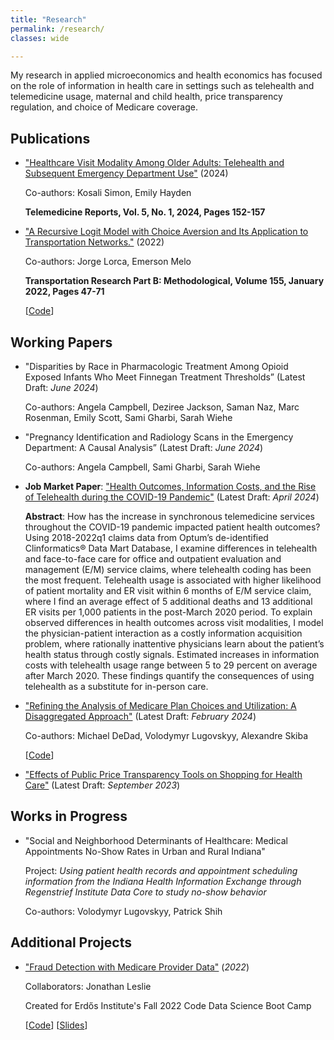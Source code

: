 ```yaml
---
title: "Research"
permalink: /research/
classes: wide

---
```


My research in applied microeconomics and health economics has focused on the role of information in health care in settings such as telehealth and telemedicine usage, maternal and child health, price transparency regulation, and choice of Medicare coverage.

## Publications

- ["Healthcare Visit Modality Among Older Adults: Telehealth and Subsequent Emergency Department Use"](https://doi.org/10.1089/tmr.2024.0002) (2024)
  
  Co-authors: Kosali Simon, Emily Hayden

  **Telemedicine Reports, Vol. 5, No. 1, 2024, Pages 152-157**
  
- ["A Recursive Logit Model with Choice Aversion and Its Application to Transportation Networks."](https://doi.org/10.1016/j.trb.2021.10.011) (2022)

   Co-authors: Jorge Lorca, Emerson Melo
   
   **Transportation Research Part B: Methodological, Volume 155, January 2022, Pages 47-71**
   
   [[Code](https://github.com/austinknies/choiceaversion_recursivelogit)]

## Working Papers

- "Disparities by Race in Pharmacologic Treatment Among Opioid Exposed Infants Who Meet Finnegan Treatment Thresholds” (Latest Draft: *June 2024*)

  Co-authors: Angela Campbell, Deziree Jackson, Saman Naz, Marc Rosenman, Emily Scott, Sami Gharbi, Sarah Wiehe

- "Pregnancy Identification and Radiology Scans in the Emergency Department: A Causal Analysis” (Latest Draft: *June 2024*)

  Co-authors: Angela Campbell, Sami Gharbi, Sarah Wiehe

- **Job Market Paper**: ["Health Outcomes, Information Costs, and the Rise of Telehealth during the COVID-19 Pandemic"](https://austinknies.github.io/AK_RiseofTelehealth_WP.pdf) (Latest Draft: *April 2024*)

   **Abstract**: How has the increase in synchronous telemedicine services throughout the COVID-19 pandemic impacted patient health outcomes? Using 2018-2022q1 claims data from Optum’s de-identified Clinformatics®️ Data Mart Database, I examine differences in telehealth and face-to-face care for office and outpatient evaluation and management (E/M) service claims, where telehealth coding has been the most frequent. Telehealth usage is associated with higher likelihood of patient mortality and ER visit within 6 months of E/M service claim, where I find an average effect of 5 additional deaths and 13 additional ER visits per 1,000 patients in the post-March 2020 period. To explain observed differences in health outcomes across visit modalities, I model the physician-patient interaction as a costly information acquisition problem, where rationally inattentive physicians learn about the patient’s health status through costly signals. Estimated increases in information costs with telehealth usage range between 5 to 29 percent on average after March 2020. These findings quantify the consequences of using telehealth as a substitute for in-person care.

- ["Refining the Analysis of Medicare Plan Choices and Utilization: A Disaggregated Approach"](https://github.com/austinknies/refininganalysis_medicareplanchoice/blob/main/RefiningAnalysis_WP.pdf) (Latest Draft: *February 2024*)

   Co-authors: Michael DeDad, Volodymyr Lugovskyy, Alexandre Skiba
  
  [[Code](https://github.com/austinknies/refininganalysis_medicareplanchoice)]

- ["Effects of Public Price Transparency Tools on Shopping for Health Care"](https://austinknies.github.io/Effects_PriceTransparency_SFC_Knies2023.pdf) (Latest Draft: *September 2023*)
  
## Works in Progress
     
- "Social and Neighborhood Determinants of Healthcare: Medical Appointments No-Show Rates in Urban and Rural Indiana"

   Project: *Using patient health records and appointment scheduling information from the Indiana Health Information Exchange through Regenstrief Institute Data Core to study no-show behavior*

   Co-authors: Volodymyr Lugovskyy, Patrick Shih

## Additional Projects

- ["Fraud Detection with Medicare Provider Data"](https://github.com/austinknies/fall22-bloom/blob/main/Executive%20Summary.pdf) (*2022*)

   Collaborators: Jonathan Leslie
   
   Created for Erdős Institute's Fall 2022 Code Data Science Boot Camp
   
   [[Code](https://github.com/austinknies/fall22-bloom)] 
   [[Slides](https://github.com/austinknies/fall22-bloom/blob/main/Slides.pdf)]
